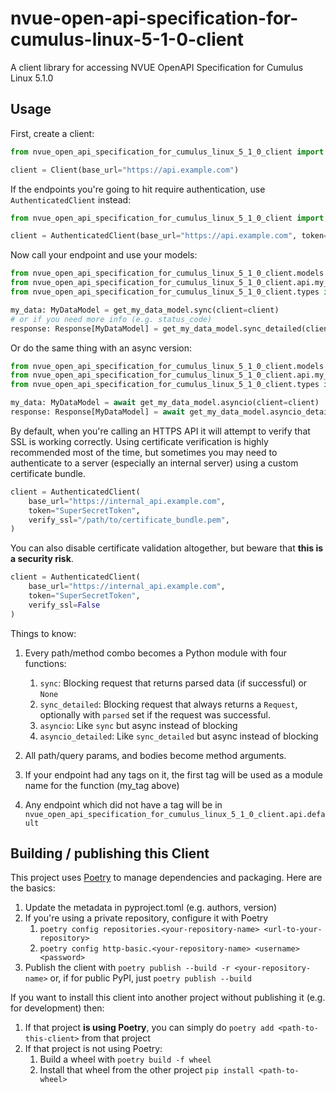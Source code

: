 # nvue-open-api-specification-for-cumulus-linux-5-1-0-client
A client library for accessing NVUE OpenAPI Specification for Cumulus Linux 5.1.0

## Usage
First, create a client:

```python
from nvue_open_api_specification_for_cumulus_linux_5_1_0_client import Client

client = Client(base_url="https://api.example.com")
```

If the endpoints you're going to hit require authentication, use `AuthenticatedClient` instead:

```python
from nvue_open_api_specification_for_cumulus_linux_5_1_0_client import AuthenticatedClient

client = AuthenticatedClient(base_url="https://api.example.com", token="SuperSecretToken")
```

Now call your endpoint and use your models:

```python
from nvue_open_api_specification_for_cumulus_linux_5_1_0_client.models import MyDataModel
from nvue_open_api_specification_for_cumulus_linux_5_1_0_client.api.my_tag import get_my_data_model
from nvue_open_api_specification_for_cumulus_linux_5_1_0_client.types import Response

my_data: MyDataModel = get_my_data_model.sync(client=client)
# or if you need more info (e.g. status_code)
response: Response[MyDataModel] = get_my_data_model.sync_detailed(client=client)
```

Or do the same thing with an async version:

```python
from nvue_open_api_specification_for_cumulus_linux_5_1_0_client.models import MyDataModel
from nvue_open_api_specification_for_cumulus_linux_5_1_0_client.api.my_tag import get_my_data_model
from nvue_open_api_specification_for_cumulus_linux_5_1_0_client.types import Response

my_data: MyDataModel = await get_my_data_model.asyncio(client=client)
response: Response[MyDataModel] = await get_my_data_model.asyncio_detailed(client=client)
```

By default, when you're calling an HTTPS API it will attempt to verify that SSL is working correctly. Using certificate verification is highly recommended most of the time, but sometimes you may need to authenticate to a server (especially an internal server) using a custom certificate bundle.

```python
client = AuthenticatedClient(
    base_url="https://internal_api.example.com", 
    token="SuperSecretToken",
    verify_ssl="/path/to/certificate_bundle.pem",
)
```

You can also disable certificate validation altogether, but beware that **this is a security risk**.

```python
client = AuthenticatedClient(
    base_url="https://internal_api.example.com", 
    token="SuperSecretToken", 
    verify_ssl=False
)
```

Things to know:
1. Every path/method combo becomes a Python module with four functions:
    1. `sync`: Blocking request that returns parsed data (if successful) or `None`
    1. `sync_detailed`: Blocking request that always returns a `Request`, optionally with `parsed` set if the request was successful.
    1. `asyncio`: Like `sync` but async instead of blocking
    1. `asyncio_detailed`: Like `sync_detailed` but async instead of blocking

1. All path/query params, and bodies become method arguments.
1. If your endpoint had any tags on it, the first tag will be used as a module name for the function (my_tag above)
1. Any endpoint which did not have a tag will be in `nvue_open_api_specification_for_cumulus_linux_5_1_0_client.api.default`

## Building / publishing this Client
This project uses [Poetry](https://python-poetry.org/) to manage dependencies  and packaging.  Here are the basics:
1. Update the metadata in pyproject.toml (e.g. authors, version)
1. If you're using a private repository, configure it with Poetry
    1. `poetry config repositories.<your-repository-name> <url-to-your-repository>`
    1. `poetry config http-basic.<your-repository-name> <username> <password>`
1. Publish the client with `poetry publish --build -r <your-repository-name>` or, if for public PyPI, just `poetry publish --build`

If you want to install this client into another project without publishing it (e.g. for development) then:
1. If that project **is using Poetry**, you can simply do `poetry add <path-to-this-client>` from that project
1. If that project is not using Poetry:
    1. Build a wheel with `poetry build -f wheel`
    1. Install that wheel from the other project `pip install <path-to-wheel>`